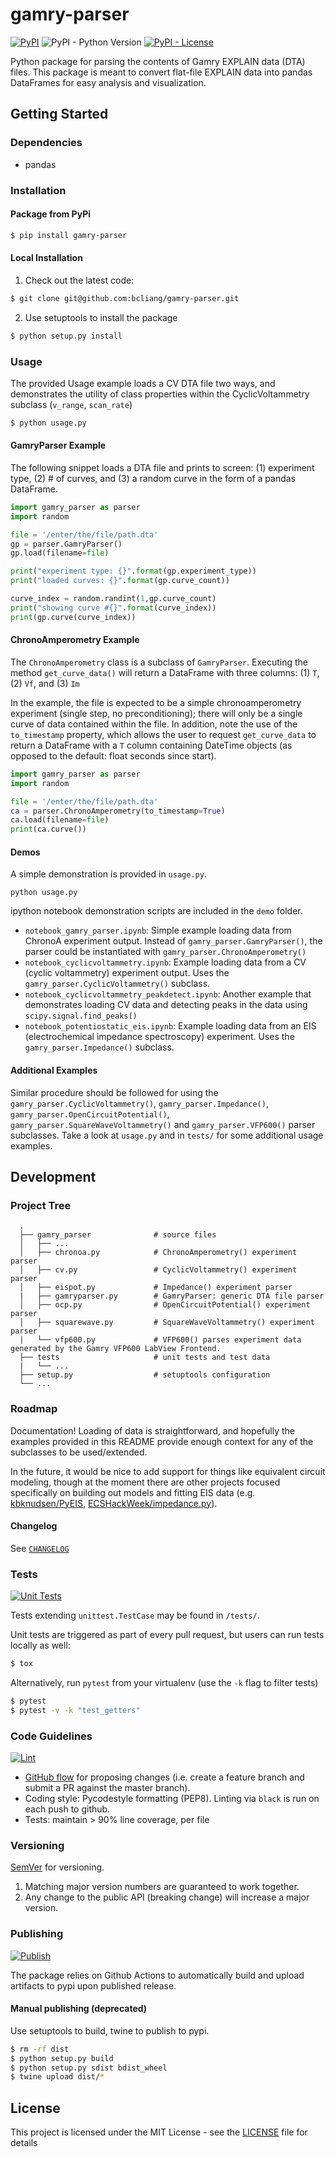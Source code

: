 # gamry-parser

[![PyPI](https://img.shields.io/pypi/v/gamry-parser.svg)](https://pypi.org/project/gamry-parser/)
![PyPI - Python Version](https://img.shields.io/pypi/pyversions/gamry-parser.svg)
[![PyPI - License](https://img.shields.io/pypi/l/gamry-parser.svg)](./LICENSE)

Python package for parsing the contents of Gamry EXPLAIN data (DTA) files. This package is meant to convert flat-file EXPLAIN data into pandas DataFrames for easy analysis and visualization.

## Getting Started

### Dependencies

* pandas

### Installation

#### Package from PyPi

```bash
$ pip install gamry-parser
```

#### Local Installation

1. Check out the latest code:
```bash
$ git clone git@github.com:bcliang/gamry-parser.git
```
2. Use setuptools to install the package
```bash
$ python setup.py install
```

### Usage

The provided Usage example loads a CV DTA file two ways, and demonstrates the utility of class properties within the CyclicVoltammetry subclass (`v_range`, `scan_rate`)

```bash
$ python usage.py
```

#### GamryParser Example

The following snippet loads a DTA file and prints to screen: (1) experiment type, (2) # of curves, and (3) a random curve in the form of a pandas DataFrame.

```python
import gamry_parser as parser
import random

file = '/enter/the/file/path.dta'
gp = parser.GamryParser()
gp.load(filename=file)

print("experiment type: {}".format(gp.experiment_type))
print("loaded curves: {}".format(gp.curve_count))

curve_index = random.randint(1,gp.curve_count)
print("showing curve #{}".format(curve_index))
print(gp.curve(curve_index))
```

#### ChronoAmperometry Example

The `ChronoAmperometry` class is a subclass of `GamryParser`. Executing the method `get_curve_data()` will return a DataFrame with three columns: (1) `T`, (2) `Vf`, and (3) `Im`

In the example, the file is expected to be a simple chronoamperometry experiment (single step, no preconditioning); there will only be a single curve of data contained within the file. In addition, note the use of the `to_timestamp` property, which allows the user to request `get_curve_data` to return a DataFrame with a `T` column containing DateTime objects (as opposed to the default: float seconds since start).

```python
import gamry_parser as parser
import random

file = '/enter/the/file/path.dta'
ca = parser.ChronoAmperometry(to_timestamp=True)
ca.load(filename=file)
print(ca.curve())
```

#### Demos

A simple demonstration is provided in `usage.py`. 

`python usage.py` 

ipython notebook demonstration scripts are included in the `demo` folder.

- `notebook_gamry_parser.ipynb`: Simple example loading data from ChronoA experiment output. Instead of `gamry_parser.GamryParser()`, the parser could be instantiated with `gamry_parser.ChronoAmperometry()`
- `notebook_cyclicvoltammetry.ipynb`: Example loading data from a CV (cyclic voltammetry) experiment output. Uses the `gamry_parser.CyclicVoltammetry()` subclass.
- `notebook_cyclicvoltammetry_peakdetect.ipynb`: Another example that demonstrates loading CV data and detecting peaks in the data using `scipy.signal.find_peaks()`
- `notebook_potentiostatic_eis.ipynb`: Example loading data from an EIS (electrochemical impedance spectroscopy) experiment. Uses the `gamry_parser.Impedance()` subclass.

#### Additional Examples

Similar procedure should be followed for using the `gamry_parser.CyclicVoltammetry()`, `gamry_parser.Impedance()`, `gamry_parser.OpenCircuitPotential()`, `gamry_parser.SquareWaveVoltammetry()` and `gamry_parser.VFP600()` parser subclasses. Take a look at `usage.py` and in `tests/` for some additional usage examples.

## Development

### Project Tree
```
  .
  ├── gamry_parser              # source files
  │   ├── ...          
  │   ├── chronoa.py            # ChronoAmperometry() experiment parser
  │   ├── cv.py                 # CyclicVoltammetry() experiment parser
  │   ├── eispot.py             # Impedance() experiment parser
  |   ├── gamryparser.py        # GamryParser: generic DTA file parser
  │   ├── ocp.py                # OpenCircuitPotential() experiment parser
  │   ├── squarewave.py         # SquareWaveVoltammetry() experiment parser
  |   └── vfp600.py             # VFP600() parses experiment data generated by the Gamry VFP600 LabView Frontend. 
  ├── tests                     # unit tests and test data
  |   └── ...
  ├── setup.py                  # setuptools configuration
  └── ...                
```

### Roadmap

Documentation! Loading of data is straightforward, and hopefully the examples provided in this README provide enough context for any of the subclasses to be used/extended.

In the future, it would be nice to add support for things like equivalent circuit modeling, though at the moment there are other projects focused specifically on building out models and fitting EIS data (e.g. [kbknudsen/PyEIS](https://github.com/kbknudsen/PyEIS), [ECSHackWeek/impedance.py](https://github.com/ECSHackWeek/impedance.py)).

#### Changelog

See [`CHANGELOG`](CHANGELOG.md)

### Tests

[![Unit Tests](https://github.com/bcliang/gamry-parser/actions/workflows/unittest.yml/badge.svg)](https://github.com/bcliang/gamry-parser/actions/workflows/unittest.yml)

Tests extending `unittest.TestCase` may be found in `/tests/`.

Unit tests are triggered as part of every pull request, but users can run tests locally as well:

```bash
$ tox
```

Alternatively, run `pytest` from your virtualenv (use the `-k` flag to filter tests)

```bash
$ pytest
$ pytest -v -k "test_getters"
```

### Code Guidelines

[![Lint](https://github.com/bcliang/gamry-parser/actions/workflows/lint.yml/badge.svg)](https://github.com/bcliang/gamry-parser/actions/workflows/lint.yml)

* [GitHub flow](https://guides.github.com/introduction/flow/) for proposing changes (i.e. create a feature branch and submit a PR against the master branch).
* Coding style: Pycodestyle formatting (PEP8). Linting via `black` is run on each push to github.
* Tests: maintain > 90% line coverage, per file

### Versioning

[SemVer](http://semver.org/) for versioning.
1. Matching major version numbers are guaranteed to work together.
2. Any change to the public API (breaking change) will increase a major version.

### Publishing

[![Publish](https://github.com/bcliang/gamry-parser/actions/workflows/release.yml/badge.svg)](https://github.com/bcliang/gamry-parser/actions/workflows/release.yml)

The package relies on Github Actions to automatically build and upload artifacts to pypi upon published release. 

#### Manual publishing (deprecated)

Use setuptools to build, twine to publish to pypi.

```bash
$ rm -rf dist
$ python setup.py build
$ python setup.py sdist bdist_wheel
$ twine upload dist/*
```

## License

This project is licensed under the MIT License - see the [LICENSE](LICENSE.md) file for details

